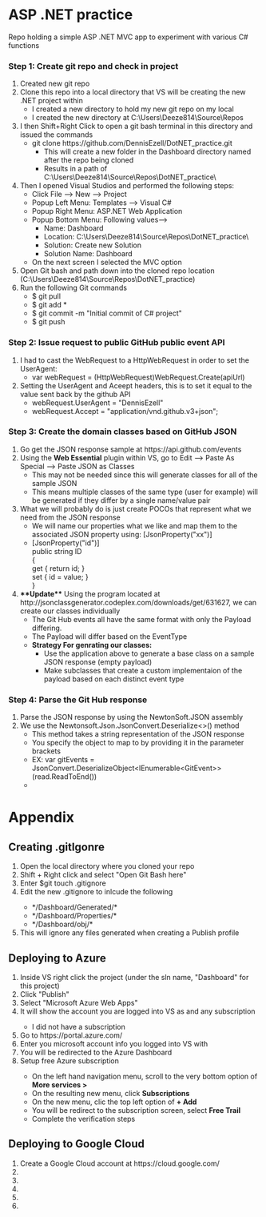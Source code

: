 # ASP .NET practice
Repo holding a simple ASP .NET MVC app to experiment with various C# functions


### Step 1: Create git repo and check in project
<ol>
  <li>Created new git repo </li>
  <li>Clone this repo into a local directory that VS will be creating the new .NET project within
    <ul>
      <li>I created a new directory to hold my new git repo on my local </li>
      <li>I created the new directory at C:\Users\Deeze814\Source\Repos </li>
    </ul>
  </li>
  <li>I then Shift+Right Click to open a git bash terminal in this directory and issued the commands
    <ul>
      <li>git clone https://github.com/DennisEzell/DotNET_practice.git
        <ul>
          <li>This will create a new folder in the Dashboard directory named after the repo being cloned</li>
          <li>Results in a path of C:\Users\Deeze814\Source\Repos\DotNET_practice\</li>
        </ul>
      </li>      
    </ul>
  </li>
  <li>Then I opened Visual Studios and performed the following steps:
    <ul>
      <li>Click File --> New --> Project</li>
      <li>Popup Left Menu:   Templates --> Visual C#</li>
      <li>Popup Right Menu:  ASP.NET Web Application</li>
      <li>Popup Bottom Menu: Following values-->
          <ul>
            <li>Name:           Dashboard</li>
            <li>Location:       C:\Users\Deeze814\Source\Repos\DotNET_practice\</li>
            <li>Solution:       Create new Solution</li>
            <li>Solution Name:  Dashboard</li>
          </ul>
      </li>
      <li>On the next screen I selected the MVC option</li>
    </ul>
  </li>
  <li>Open Git bash and path down into the cloned repo location (C:\Users\Deeze814\Source\Repos\DotNET_practice)</li>
  <li>Run the following Git commands
    <ul>
      <li>$ git pull</li>
      <li>$ git add *</li>
      <li>$ git commit -m "Initial commit of C# project"</li>
      <li>$ git push</li>
    </ul>
  </li>
</ol>
  
### Step 2: Issue request to public GitHub public event API
<ol>
  <li>I had to cast the WebRequest to a HttpWebRequest in order to set the UserAgent:
    <ul><li>var webRequest = (HttpWebRequest)WebRequest.Create(apiUrl)</li></ul>
  </li>
  <li>Setting the UserAgent and Aceept headers, this is to set it equal to the value sent back by the github API
    <ul>
      <li>webRequest.UserAgent = "DennisEzell"</li>
      <li>webRequest.Accept = "application/vnd.github.v3+json";</li>
    </ul>
  </li>
</ol>

### Step 3: Create the domain classes based on GitHub JSON 
<ol>
  <li>Go get the JSON response sample at https://api.github.com/events</li>
  <li>Using the <b>Web Essential</b> plugin within VS, go to Edit --> Paste As Special --> Paste JSON as Classes
    <ul>
      <li>This may not be needed since this will generate classes for all of the sample JSON</li>
      <li>This means multiple classes of the same type (user for example) will be generated if they differ by a single name/value pair</li>
    </ul>
  </li>
  <li>What we will probably do is just create POCOs that represent what we need from the JSON response
    <ul>
      <li>We will name our properties what we like and map them to the associated JSON property using: [JsonProperty("xx")]</li>
      <li>
      [JsonProperty("id")]<br>
        public string ID <br>
        {<br>
            get { return id; }<br>
            set { id = value; }<br>
        }<br>
      </li>
    </ul>
  </li>
  <li><b>**Update**</b> Using the program located at http://jsonclassgenerator.codeplex.com/downloads/get/631627, we can create our classes individually
    <ul>
      <li>The Git Hub events all have the same format with only the Payload differing.</li>
      <li>The Payload will differ based on the EventType</li>
      <li><b>Strategy For genrating our classes:</b> 
          <ul>
            <li>Use the application above to generate a base class on a sample JSON response (empty payload)</li>
            <li>Make subclasses that create a custom implementaion of the payload based on each distinct event type</li>
          </ul>
      </li>
    </ul>
  </li>  
</ol>

### Step 4: Parse the Git Hub response
<ol>
  <li>Parse the JSON response by using the NewtonSoft.JSON assembly</li>
  <li>We use the Newtonsoft.Json.JsonConvert.Deserialize&lt&gt() method
      <ul>
        <li>This method takes a string representation of the JSON response</li>
        <li>You specify the object to map to by providing it in the parameter brackets</li>
        <li>EX: var gitEvents = JsonConvert.DeserializeObject&ltIEnumerable&ltGitEvent&gt&gt(read.ReadToEnd())</li>
        <li></li>
      </ul>
  </li>
</ol>


# Appendix
## Creating .gitIgonre
<ol>
  <li>Open the local directory where you cloned your repo</li>
  <li>Shift + Right click and select "Open Git Bash here"</li>
  <li>Enter $git touch .gitignore</li>
  <li>Edit the new .gitignore to inlcude the following</li>
    <ul>
      <li>*/Dashboard/Generated/*</li>
      <li>*/Dashboard/Properties/*</li>
      <li>*/Dashboard/obj/*</li>
    </ul>
    <li>This will ignore any files generated when creating a Publish profile</li>
</ol>

## Deploying to Azure
<ol>
  <li>Inside VS right click the project (under the sln name, "Dashboard" for this project)</li>
  <li>Click "Publish"</li>
  <li>Select "Microsoft Azure Web Apps"</li>
  <li>It will show the account you are logged into VS as and any subscription</li>
    <ul><li>I did not have a subscription</li></ul>
  <li>Go to https://portal.azure.com/ </li>
  <li>Enter you microsoft account info you logged into VS with</li>
  <li>You will be redirected to the Azure Dashboard</li>
  <li>Setup free Azure subscription</li>
    <ul>
      <li>On the left hand navigation menu, scroll to the very bottom option of <b>More services &gt </b></li>
      <li>On the resulting new menu, click <b>Subscriptions</b></li>
      <li>On the new menu, clic the top left option of <b>+ Add</b></li>
      <li>You will be redirect to the subscription screen, select <b>Free Trail</b></li>
      <li>Complete the verification steps</li>
    </ul>
 </ol>

## Deploying to Google Cloud </br>
<ol>
  <li>Create a Google Cloud account at https://cloud.google.com/</li>
  <li></li>
  <li></li>
  <li></li>
  <li></li>
  <li></li>
</ol>

